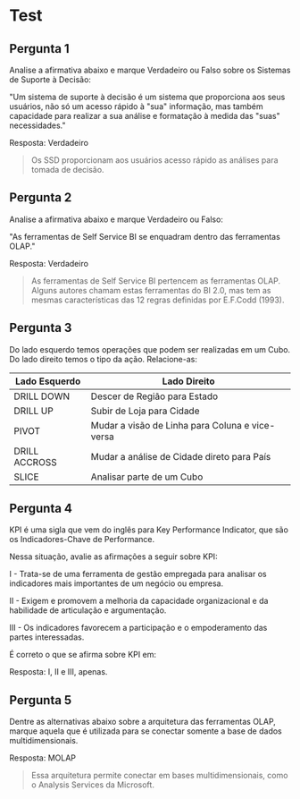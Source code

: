 # Test

## Pergunta 1

Analise a afirmativa abaixo e marque Verdadeiro ou Falso sobre os Sistemas de Suporte à Decisão:

 "Um sistema de suporte à decisão é um sistema que proporciona aos seus usuários, não só um acesso rápido à "sua" informação, mas também capacidade para realizar a sua análise e formatação à medida das "suas" necessidades."

Resposta: Verdadeiro

> Os SSD proporcionam aos usuários acesso rápido as análises para tomada de decisão.

## Pergunta 2

Analise a afirmativa abaixo e marque Verdadeiro ou Falso:

"As ferramentas de Self Service BI se enquadram dentro das ferramentas OLAP."

Resposta: Verdadeiro

> As ferramentas de Self Service BI pertencem as ferramentas OLAP. Alguns autores chamam estas ferramentas do BI 2.0, mas tem as mesmas características das 12 regras definidas por E.F.Codd (1993).

## Pergunta 3

Do lado esquerdo temos operações que podem ser realizadas em um Cubo. Do lado direito temos o tipo da ação. Relacione-as:

| Lado Esquerdo | Lado Direito                                    |
| ------------- | ----------------------------------------------- |
| DRILL DOWN    | Descer de Região para Estado                    |
| DRILL UP      | Subir de Loja para Cidade                       |
| PIVOT         | Mudar a visão de Linha para Coluna e vice-versa |
| DRILL ACCROSS | Mudar a análise de Cidade direto para País      |
| SLICE         | Analisar parte de um Cubo                       |

## Pergunta 4

KPI é uma sigla que vem do inglês para Key Performance Indicator, que são os Indicadores-Chave de Performance.
 

Nessa situação, avalie as afirmações a seguir sobre KPI:
 

I - Trata-se de uma ferramenta de gestão empregada para analisar os indicadores mais importantes de um negócio ou empresa.

II - Exigem e promovem a melhoria da capacidade organizacional e da habilidade de articulação e argumentação.

III - Os indicadores favorecem a participação e o empoderamento das partes interessadas.
 

É correto o que se afirma sobre KPI em: 

Resposta: I, II e III, apenas.

## Pergunta 5

Dentre as alternativas abaixo sobre a arquitetura das ferramentas OLAP, marque aquela que é utilizada para se conectar somente a base de dados multidimensionais.

Resposta: MOLAP 

> Essa arquitetura permite conectar em bases multidimensionais, como o Analysis Services da Microsoft.